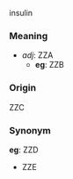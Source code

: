 insulin
### Meaning
+ _adj_: ZZA
    + __eg__: ZZB

### Origin

ZZC

### Synonym

__eg__: ZZD

+ ZZE


